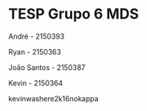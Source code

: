 # TESP Grupo 6 MDS

André       - 2150393

Ryan        - 2150363

João Santos - 2150387

Kevin       - 2150364


kevinwashere2k16nokappa
